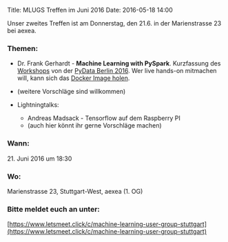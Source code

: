 Title: MLUGS Treffen im Juni 2016
Date: 2016-05-18 14:00

Unser zweites Treffen ist am Donnerstag, den 21.6. in der Marienstrasse 23 bei aexea.

### Themen:

- Dr. Frank Gerhardt - **Machine Learning with PySpark**. Kurzfassung des [Workshops](http://pydata.org/berlin2016/schedule/presentation/28/) von der [PyData Berlin 2016](http://pydata.org/berlin2016/schedule/). Wer live hands-on mitmachen will, kann sich das [Docker Image holen](https://hub.docker.com/r/gerhardt/pyspark-workshop/).  
- (weitere Vorschläge sind willkommen)
- Lightningtalks:

    + Andreas Madsack - Tensorflow auf dem Raspberry PI
    + (auch hier könnt ihr gerne Vorschläge machen)

### Wann:

<p>21. Juni 2016 um 18:30</p>  

### Wo:

Marienstrasse 23, Stuttgart-West, aexea (1. OG)

### Bitte meldet euch an unter:
[https://www.letsmeet.click/c/machine-learning-user-group-stuttgart](https://www.letsmeet.click/c/machine-learning-user-group-stuttgart)
